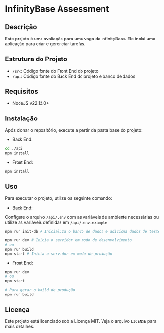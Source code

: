 # InfinityBase Assessment

## Descrição
Este projeto é uma avaliação para uma vaga da InfinityBase. Ele inclui uma aplicação para criar e gerenciar tarefas.

## Estrutura do Projeto
- `/src`: Código fonte do Front End do projeto
- `/api`: Código fonte do Back End do projeto e banco de dados

## Requisitos
- NodeJS v22.12.0+

## Instalação
Após clonar o repositório, execute a partir da pasta base do projeto:
- Back End:
```sh
cd ./api
npm install
```
- Front End:
```sh
npm install
```

## Uso
Para executar o projeto, utilize os seguinte comando:
- Back End:

Configure o arquivo `/api/.env` com as variáveis de ambiente necessárias ou utilize as variáveis definidas em `/api/.env.example`
```sh
npm run init-db # Inicializa o banco de dados e adiciona dados de teste

npm run dev # Inicia o servidor em modo de desenvolvimento
# ou
npm run build
npm start # Inicia o servidor em modo de produção
```
- Front End:
```sh
npm run dev
# ou
npm start 

# Para gerar o build de produção
npm run build
```

## Licença
Este projeto está licenciado sob a Licença MIT. Veja o arquivo `LICENSE` para mais detalhes.
